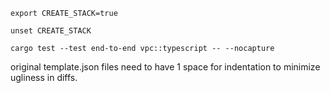 `export CREATE_STACK=true`

`unset CREATE_STACK`

`cargo test --test end-to-end vpc::typescript -- --nocapture`

original template.json files need to have 1 space for indentation to minimize ugliness in diffs.